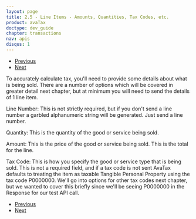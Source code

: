 ```yaml
---
layout: page
title: 2.5 - Line Items - Amounts, Quantities, Tax Codes, etc.
product: avaTax
doctype: dev_guide
chapter: transactions
nav: apis
disqus: 1
---
```

<ul class="pager">
  <li class="previous"><a href="/avatax/dev-guide/transactions/document-level-details/"><i class="glyphicon glyphicon-chevron-left"></i>Previous</a></li>
  <li class="next"><a href="/avatax/dev-guide/transactions/addresses/">Next<i class="glyphicon glyphicon-chevron-right"></i></a></li>
</ul>

To accurately calculate tax, you'll need to provide some details about what is being sold. There are a number of options which will be covered in greater detail next chapter, but at minimum you will need to send the details of 1 line item.

<span class="dev-guide-bold">Line Number: </span>This is not strictly required, but if you don't send a line number a garbled alphanumeric string will be generated. Just send a line number.

<span class="dev-guide-bold">Quantity:</span> This is the quantity of the good or service being sold.

<span class="dev-guide-bold">Amount: </span> This is the price of the good or service being sold. This is the total for the line.

<span class="dev-guide-bold">Tax Code:</span> This is how you specify the good or service type that is being sold. This is not a required field, and if a tax code is not sent AvaTax defaults to treating the item as taxable <span class="dev-guide-bold">Tangible Personal Property</span> using the tax code <span class="dev-guide-bold">P0000000.</span> We'll go into options for other tax codes next chapter, but we wanted to cover this briefly since we'll be seeing <span class="dev-guide-bold">P0000000</span> in the Response for our test API call.

<ul class="pager">
  <li class="previous"><a href="/avatax/dev-guide/transactions/document-level-details/"><i class="glyphicon glyphicon-chevron-left"></i>Previous</a></li>
  <li class="next"><a href="/avatax/dev-guide/transactions/addresses/">Next<i class="glyphicon glyphicon-chevron-right"></i></a></li>
</ul>